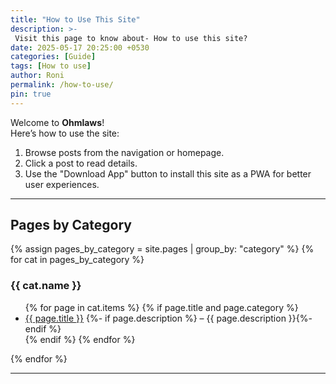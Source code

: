 ```yaml
---
title: "How to Use This Site"
description: >-
 Visit this page to know about- How to use this site?
date: 2025-05-17 20:25:00 +0530
categories: [Guide]
tags: [How to use]
author: Roni
permalink: /how-to-use/
pin: true
---
```


Welcome to **Ohmlaws**!  
Here’s how to use the site:

1. Browse posts from the navigation or homepage.
2. Click a post to read details.
3. Use the "Download App" button to install this site as a PWA for better user experiences.

---
<button id="pwa-install-btn">Download App</button>
---

## Pages by Category

{% assign pages_by_category = site.pages | group_by: "category" %}
{% for cat in pages_by_category %}
### {{ cat.name }}
<ul>
  {% for page in cat.items %}
    {% if page.title and page.category %}
      <li>
        <a href="{{ page.url | relative_url }}">{{ page.title }}</a>
        {%- if page.description %} – {{ page.description }}{%- endif %}
      </li>
    {% endif %}
  {% endfor %}
</ul>
{% endfor %}

---

<style>
#pwa-install-btn {
  display: none; /* initial state, JS shows it */
  padding: 10px 24px;
  font-size: 1.1rem;
  color: #fff;
  background: linear-gradient(90deg, #007cf0 0%, #00dfd8 100%);
  border: none;
  border-radius: 6px;
  box-shadow: 0 2px 8px rgba(0,0,0,0.1);
  cursor: pointer;
  transition: background 0.3s, transform 0.2s;
  margin: 1.5em 0;
}
#pwa-install-btn:hover, #pwa-install-btn:focus {
  background: linear-gradient(90deg, #00dfd8 0%, #007cf0 100%);
  transform: translateY(-2px) scale(1.03);
  outline: none;
}
</style>

<script>
let deferredPrompt;
window.addEventListener('beforeinstallprompt', (e) => {
  e.preventDefault();
  deferredPrompt = e;
  document.getElementById('pwa-install-btn').style.display = 'inline-block';
});
document.getElementById('pwa-install-btn').addEventListener('click', async () => {
  if (deferredPrompt) {
    deferredPrompt.prompt();
    await deferredPrompt.userChoice;
    deferredPrompt = null;
    document.getElementById('pwa-install-btn').style.display = 'none';
  }
});
</script>
